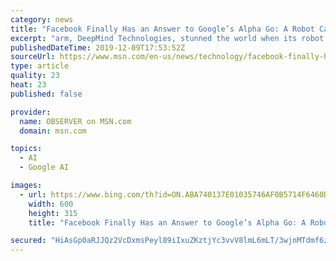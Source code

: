 ```yaml
---
category: news
title: "Facebook Finally Has an Answer to Google’s Alpha Go: A Robot Card Player"
excerpt: "arm, DeepMind Technologies, stunned the world when its robot chess player, AlphaGo, defeated the world’s best players of the board game Go—by a far margin. Now, Google’s big tech rival, Facebook, has built a similar AI that’s about to dethrone human players in a more complicated game."
publishedDateTime: 2019-12-09T17:53:52Z
sourceUrl: https://www.msn.com/en-us/news/technology/facebook-finally-has-an-answer-to-google’s-alpha-go-a-robot-card-player/ar-BBXZWou
type: article
quality: 23
heat: 23
published: false

provider:
  name: OBSERVER on MSN.com
  domain: msn.com

topics:
  - AI
  - Google AI

images:
  - url: https://www.bing.com/th?id=ON.ABA740137E01035746AF0B5714F6460D
    width: 600
    height: 315
    title: "Facebook Finally Has an Answer to Google’s Alpha Go: A Robot Card Player"

secured: "HiAsGp0aRJJQz2VcDxmsPeyl89iIxuZKztjYc3vvV8lmL6mLT/3wjnMTdmf6z9Uc2DuIKjncUXmjTP4r9eqOQi3nQb4DOWrju7/iZpn9Y9SvMAAJaYHBCKw8JSg3ztMeszdCFtRAs8u0IhZ2f07yx7C7kXqnjaigC4yql/paSXPcZoRaCW2P3AYW4wc8C1CD96AwAcAU87l17/TN2zj0obpmrL29RJfKvOWnnDdjBX4vjb+qyN0FQQaPXq7Bcevsb6LS9U3b4AJkrdnDzkdXUg==;Mm+LtwD7sQ7n2sNxK8Fstg=="
---
```


